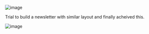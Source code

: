 ![image](https://github.com/Sugandhi1701/newsletter/assets/73285171/b3bc4a3e-5e0b-43d4-bea0-08b304a1c569)


Trial to build a newsletter with similar layout and finally acheived this.

![image](https://github.com/Sugandhi1701/newsletter/assets/73285171/f97b14ca-5c45-42a3-a07e-70d36a9a900b)

